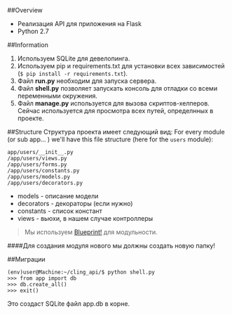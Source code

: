 
##Overview
* Реализация API для приложения на Flask
* Python 2.7

##Information
1. Используем SQLite для девелопинга.
2. Используем pip и requirements.txt для установки всех зависимостей (`$ pip install -r requirements.txt`).
3. Файл **run.py** необходим для запуска сервера.
4. Файл **shell.py** позволяет запускать консоль для отладки со всеми переменными окружения.
5. Файл **manage.py** используется для вызова скриптов-хелперов. Сейчас используется для просмотра всех путей, определнных в проекте.
 
##Structure
Структура проекта имеет следующий вид:
For every module (or sub app... ) we'll have this file structure (here for the `users` module):

```
app/users/__init__.py
/app/users/views.py
/app/users/forms.py
/app/users/constants.py
/app/users/models.py
/app/users/decorators.py
```

* models - описание модели
* decorators - декораторы (если нужно)
* constants - список констант
* views - вьюхи, в нашем случае контроллеры

> Мы используем [Blueprint!](http://flask.pocoo.org/docs/0.10/blueprints/) для модульности.

####Для создания модуля нового мы должны создать новую папку!

##Миграции

```
(env)user@Machine:~/cling_api/$ python shell.py 
>>> from app import db
>>> db.create_all()
>>> exit()
```

Это создаст SQLite файл app.db в корне.
 


